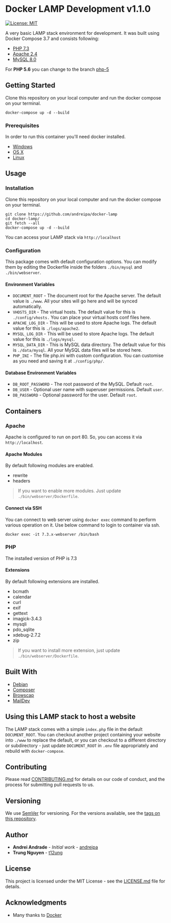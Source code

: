 # Docker LAMP Development v1.1.0

[![License: MIT](https://img.shields.io/badge/License-MIT-yellow.svg)](https://opensource.org/licenses/MIT)

A very basic LAMP stack environment for development. It was built using Docker Compose 3.7 and consists following:

* [PHP 7.3](https://hub.docker.com/_/php)
* [Apache 2.4](https://hub.docker.com/_/httpd)
* [MySQL 8.0](https://hub.docker.com/_/mysql)

For **PHP 5.6** you can change to the branch [php-5](https://github.com/andreipa/docker-lamp/tree/php-5)

## Getting Started

Clone this repository on your local computer and run the docker compose on your terminal.
```shell
docker-compose up -d --build
```

### Prerequisites

In order to run this container you'll need docker installed.

* [Windows](https://docs.docker.com/windows/started)
* [OS X](https://docs.docker.com/mac/started/)
* [Linux](https://docs.docker.com/linux/started/)

## Usage

### Installation

Clone this repository on your local computer and run the docker compose on your terminal.
```shell
git clone https://github.com/andreipa/docker-lamp
cd docker-lamp/
git fetch --all
docker-compose up -d --build
```
You can access your LAMP stack via `http://localhost`

### Configuration

This package comes with default configuration options. You can modify them by editing the Dockerfile inside the folders `./bin/mysql` and `./bin/webserver`.

#### Environment Variables

* `DOCUMENT_ROOT` - The document root for the Apache server. The default value is `./www`. All your sites will go here and will be synced automatically.
* `VHOSTS_DIR` - The virtual hosts. The default value for this is `./config/vhosts.` You can place your virtual hosts conf files here.
* `APACHE_LOG_DIR` - This will be used to store Apache logs. The default value for this is `./logs/apache2`.
* `MYSQL_LOG_DIR` - This will be used to store Apache logs. The default value for this is `./logs/mysql`.
* `MYSQL_DATA_DIR` - This is MySQL data directory. The default value for this is `./data/mysql`. All your MySQL data files will be stored here.
* `PHP_INI` - The file php.ini with custom configuration. You can customise as you need and saving it at `./config/php/`.

#### Database Environment Variables

* `DB_ROOT_PASSWORD` - The root password of the MySQL. Default `root`.
* `DB_USER` - Optional user name with superuser permissions. Default `user`.
* `DB_PASSWORD` - Optional password for the user. Default `root`.

## Containers

### Apache

Apache is configured to run on port 80. So, you can access it via `http://localhost`.

#### Apache Modules

By default following modules are enabled.

* rewrite
* headers

> If you want to enable more modules. Just update `./bin/webserver/Dockerfile`.

#### Connect via SSH

You can connect to web server using `docker exec` command to perform various operation on it. Use below command to login to container via ssh.

```shell
docker exec -it 7.3.x-webserver /bin/bash
```

### PHP

The installed version of PHP is 7.3

#### Extensions

By default following extensions are installed.

* bcmath
* calendar
* curl
* exif
* gettext
* imagick-3.4.3
* mysqli
* pdo_sqlite
* xdebug-2.7.2
* zip

> If you want to install more extension, just update `./bin/webserver/Dockerfile`.

## Built With

* [Debian](https://www.debian.org/)
* [Composer](https://getcomposer.org/)
* [Browscap](https://browscap.org/)
* [MailDev](https://github.com/djfarrelly/MailDev)

## Using this LAMP stack to host a website

The LAMP stack comes with a simple `index.php` file in the default `DOCUMENT_ROOT`. You can checkout another project containing your website into `./www` to replace the default, or you can checkout to a different directory or subdirectory - just update `DOCUMENT_ROOT` in `.env` file appropriately and rebuild with `docker-compose`.

## Contributing

Please read [CONTRIBUTING.md](CONTRIBUTING.md) for details on our code of conduct, and the process for submitting pull requests to us.

## Versioning

We use [SemVer](http://semver.org/) for versioning. For the versions available, see the 
[tags on this repository](https://github.com/andreipa/docker-lamp/tags). 

## Author

* **Andrei Andrade** - *Initial work* - [andreipa](https://github.com/andreipa/docker-lamp)
* **Trung Nguyen** - [t12ung](https://github.com/t12ung)

## License

This project is licensed under the MIT License - see the [LICENSE.md](LICENSE) file for details.

## Acknowledgments

* Many thanks to [Docker](https://www.docker.com/)